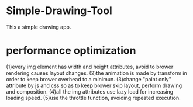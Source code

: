 # Simple-Drawing-Tool
This a simple drawing app.
# performance optimization
(1)every img element has width and height attributes, avoid to brower rendering causes layout changes.
(2)the animation is made by transform in order to keep brower overhead to a minimun.
(3)change "paint only" attribute by js and css so as to keep brower skip layout, perform drawing and composition.
(4)all the img attributes use lazy load for increasing loading speed.
(5)use the throttle function, avoiding repeated execution.
